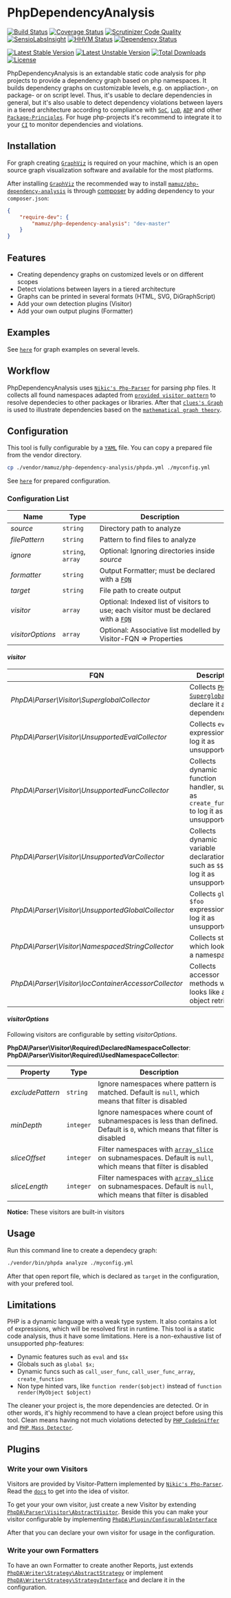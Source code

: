 PhpDependencyAnalysis
=====================

[![Build Status](https://travis-ci.org/mamuz/PhpDependencyAnalysis.svg?branch=master)](https://travis-ci.org/mamuz/PhpDependencyAnalysis)
[![Coverage Status](https://coveralls.io/repos/mamuz/PhpDependencyAnalysis/badge.png?branch=master)](https://coveralls.io/r/mamuz/PhpDependencyAnalysis?branch=master)
[![Scrutinizer Code Quality](https://scrutinizer-ci.com/g/mamuz/PhpDependencyAnalysis/badges/quality-score.png?b=master)](https://scrutinizer-ci.com/g/mamuz/PhpDependencyAnalysis/?branch=master)
[![SensioLabsInsight](https://insight.sensiolabs.com/projects/5dad5765-c411-41a5-9d3c-f1cf3d40ed45/mini.png)](https://insight.sensiolabs.com/projects/5dad5765-c411-41a5-9d3c-f1cf3d40ed45)
[![HHVM Status](http://hhvm.h4cc.de/badge/mamuz/php-dependency-analysis.png)](http://hhvm.h4cc.de/package/mamuz/php-dependency-analysis)
[![Dependency Status](https://www.versioneye.com/user/projects/5431680abeeeeed15600019e/badge.svg)](https://www.versioneye.com/user/projects/5431680abeeeeed15600019e)

[![Latest Stable Version](https://poser.pugx.org/mamuz/php-dependency-analysis/v/stable.svg)](https://packagist.org/packages/mamuz/php-dependency-analysis)
[![Latest Unstable Version](https://poser.pugx.org/mamuz/php-dependency-analysis/v/unstable.svg)](https://packagist.org/packages/mamuz/php-dependency-analysis)
[![Total Downloads](https://poser.pugx.org/mamuz/php-dependency-analysis/downloads.svg)](https://packagist.org/packages/mamuz/php-dependency-analysis)
[![License](https://poser.pugx.org/mamuz/php-dependency-analysis/license.svg)](https://packagist.org/packages/mamuz/php-dependency-analysis)

PhpDependencyAnalysis is an extandable static code analysis for
php projects to provide a dependency graph based on php namespaces.
It builds dependency graphs on customizable levels, e.g. on appliaction-, on package- or on script level.
Thus, it's usable to declare dependencies in general, but it's also usable to
detect dependency violations between layers in a tiered architecture according to
compliance with [`SoC`](http://en.wikipedia.org/wiki/Separation_of_concerns),
[`LoD`](http://en.wikipedia.org/wiki/Law_of_Demeter), [`ADP`](http://en.wikipedia.org/wiki/Acyclic_dependencies_principle) and other
[`Package-Principles`](http://en.wikipedia.org/wiki/Package_principles).
For huge php-projects it's recommend to integrate it to your [`CI`](http://en.wikipedia.org/wiki/Continuous_integration)
to monitor dependencies and violations.

## Installation

For graph creating [`GraphViz`](http://www.graphviz.org/) is required on your machine, which is
an open source graph visualization software and available for the most platforms.

After installing [`GraphViz`](http://www.graphviz.org/) the recommended way to install
[`mamuz/php-dependency-analysis`](https://packagist.org/packages/mamuz/php-dependency-analysis) is through
[composer](http://getcomposer.org/) by adding dependency to your `composer.json`:

```json
{
    "require-dev": {
        "mamuz/php-dependency-analysis": "dev-master"
    }
}
```

## Features

- Creating dependency graphs on customized levels or on different scopes
- Detect violations between layers in a tiered architecture
- Graphs can be printed in several formats (HTML, SVG, DiGraphScript)
- Add your own detection plugins (Visitor)
- Add your own output plugins (Formatter)

## Examples

See [`here`](https://github.com/mamuz/PhpDependencyAnalysis/blob/master/examples) for graph examples on several levels.

## Workflow

PhpDependencyAnalysis uses [`Nikic's Php-Parser`](https://github.com/nikic/PHP-Parser) for parsing
php files. It collects all found namespaces adapted from
[`provided visitor pattern`](https://github.com/nikic/PHP-Parser/blob/master/doc/2_Usage_of_basic_components.markdown) to
resolve dependecies to other packages or libraries.
After that [`clues's Graph`](https://github.com/clue/graph) is used to illustrate dependencies based
on the [`mathematical graph theory`](http://en.wikipedia.org/wiki/Graph_%28mathematics%29).

## Configuration

This tool is fully configurable by a [`YAML`](http://en.wikipedia.org/wiki/YAML) file.
You can copy a prepared file from the vendor directory.

```sh
cp ./vendor/mamuz/php-dependency-analysis/phpda.yml ./myconfig.yml
```

See [`here`](https://github.com/mamuz/PhpDependencyAnalysis/blob/master/phpda.yml) for prepared configuration.

### Configuration List

Name             | Type              | Description
---------------- | ----------------- | -----------
*source*         | `string`          | Directory path to analyze
*filePattern*    | `string`          | Pattern to find files to analyze
*ignore*         | `string`, `array` | Optional: Ignoring directories inside *source*
*formatter*      | `string`          | Output Formatter; must be declared with a [`FQN`](http://en.wikipedia.org/wiki/Fully_qualified_name)
*target*         | `string`          | File path to create output
*visitor*        | `array`           | Optional: Indexed list of visitors to use; each visitor must be declared with a [`FQN`](http://en.wikipedia.org/wiki/Fully_qualified_name)
*visitorOptions* | `array`           | Optional: Associative list modelled by Visitor-FQN => Properties

#### *visitor*

FQN                                                  | Description
---------------------------------------------------- | ------------------------------------------
*PhpDA\Parser\Visitor\SuperglobalCollector*          | Collects [`PHP-Superglobals`](http://php.net/manual/en/language.variables.superglobals.php) to declare it as a dependency
*PhpDA\Parser\Visitor\UnsupportedEvalCollector*      | Collects `eval` expressions to log it as unsupported
*PhpDA\Parser\Visitor\UnsupportedFuncCollector*      | Collects dynamic function handler, such as `create_function` to log it as unsupported
*PhpDA\Parser\Visitor\UnsupportedVarCollector*       | Collects dynamic variable declarations, such as `$$x` to log it as unsupported
*PhpDA\Parser\Visitor\UnsupportedGlobalCollector*    | Collects `global $foo` expressions to log it as unsupported
*PhpDA\Parser\Visitor\NamespacedStringCollector*     | Collects strings which looks like a namespace
*PhpDA\Parser\Visitor\IocContainerAccessorCollector* | Collects accessor methods which looks like a object retrieval

#### *visitorOptions*

Following visitors are configurable by setting *visitorOptions*.

**PhpDA\Parser\Visitor\Required\DeclaredNamespaceCollector**:
**PhpDA\Parser\Visitor\Required\UsedNamespaceCollector**:

Property         | Type      | Description
---------------- | --------- | -----------
*excludePattern* | `string`  | Ignore namespaces where pattern is matched. Default is `null`, which means that filter is disabled
*minDepth*       | `integer` | Ignore namespaces where count of subnamespaces is less than defined. Default is `0`, which means that filter is disabled
*sliceOffset*    | `integer` | Filter namespaces with [`array_slice`](http://php.net/manual/en/function.array-slice.php) on subnamespaces. Default is `null`, which means that filter is disabled
*sliceLength*    | `integer` | Filter namespaces with [`array_slice`](http://php.net/manual/en/function.array-slice.php) on subnamespaces. Default is `null`, which means that filter is disabled

**Notice:** These visitors are built-in visitors

#####

## Usage

Run this command line to create a dependecy graph:

```sh
./vendor/bin/phpda analyze ./myconfig.yml
```

After that open report file, which is declared as `target` in the configuration, with your prefered tool.

## Limitations

PHP is a dynamic language with a weak type system.
It also contains a lot of expressions, which will be resolved first in runtime.
This tool is a static code analysis, thus it have some limitations.
Here is a non-exhaustive list of unsupported php-features:

- Dynamic features such as `eval` and `$$x`
- Globals such as `global $x;`
- Dynamic funcs such as `call_user_func`, `call_user_func_array`, `create_function`
- Non type hinted vars, like `function render($object)` instead of `function render(MyObject $object)`

The cleaner your project is, the more dependencies are detected.
Or in other words, it's highly recommend to have a clean project before using this tool.
Clean means having not much violations detected by [`PHP_CodeSniffer`](https://github.com/squizlabs/PHP_CodeSniffer)
and [`PHP Mass Detector`](http://phpmd.org/).

## Plugins

### Write your own Visitors

Visitors are provided by Visitor-Pattern implemented by [`Nikic's Php-Parser`](https://github.com/nikic/PHP-Parser).
Read the [`docs`](https://github.com/nikic/PHP-Parser/tree/master/doc) to get into the idea of visitor.

To get your your own visitor, just create a new Visitor by extending
[`PhpDA\Parser\Visitor\AbstractVisitor`](https://github.com/mamuz/PhpDependencyAnalysis/blob/master/src/Parser/Visitor/AbstractVisitor.php).
Beside this you can make your visitor configurable by implementing
[`PhpDA\Plugin/ConfigurableInterface`](https://github.com/mamuz/PhpDependencyAnalysis/blob/master/src/Plugin/ConfigurableInterface.php)

After that you can declare your own visitor for usage in the configuration.

### Write your own Formatters

To have an own Formatter to create another Reports, just extends
[`PhpDA\Writer\Strategy\AbstractStrategy`](https://github.com/mamuz/PhpDependencyAnalysis/blob/master/src/Writer/Strategy/AbstractStrategy.php)
or implement [`PhpDA\Writer\Strategy\StrategyInterface`](https://github.com/mamuz/PhpDependencyAnalysis/blob/master/src/Writer/Strategy/StrategyInterface.php)
and declare it in the configuration.
